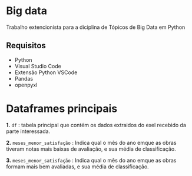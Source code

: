 # Big data

<p>Trabalho extencionista para a diciplina de Tópicos de Big Data em Python</p>

## Requisitos 



- Python
- Visual Studio Code
- Extensão Python VSCode
- Pandas
- openpyxl

# Dataframes principais


**1.** `df` : tabela principal que contém os dados extraidos do exel recebido da parte interessada.

**2.** `meses_menor_satisfação` : Indica qual o mês do ano emque as obras tiveram notas mais baixas de avaliação, e sua média de classificação.

**3.** `meses_menor_satisfação` : Indica qual o mês do ano emque as obras formam mais bem avaliadas, e sua média de classificação. 